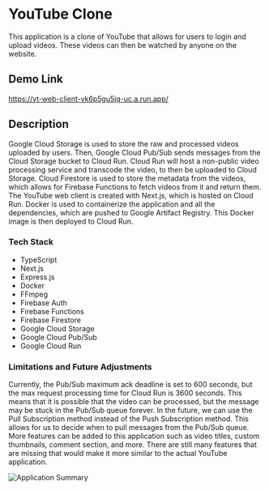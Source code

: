 # YouTube Clone
This application is a clone of YouTube that allows for users to login and upload videos. These videos can then be watched by anyone on the website.

## Demo Link
https://yt-web-client-vk6p5gu5jq-uc.a.run.app/

## Description
Google Cloud Storage is used to store the raw and processed videos uploaded by users. Then, Google Cloud Pub/Sub sends messages from the Cloud Storage bucket to Cloud Run. Cloud Run will host a non-public video processing service and transcode the video, to then be uploaded to Cloud Storage.
Cloud Firestore is used to store the metadata from the videos, which allows for Firebase Functions to fetch videos from it and return them. The YouTube web client is created with Next.js, which is hosted on Cloud Run. Docker is used to containerize the application and all the dependencies,
which are pushed to Google Artifact Registry. This Docker image is then deployed to Cloud Run.

### Tech Stack
* TypeScript
* Next.js
* Express.js
* Docker
* FFmpeg
* Firebase Auth
* Firebase Functions
* Firebase Firestore
* Google Cloud Storage
* Google Cloud Pub/Sub
* Google Cloud Run

### Limitations and Future Adjustments
Currently, the Pub/Sub maximum ack deadline is set to 600 seconds, but the max request processing time for Cloud Run is 3600 seconds. This means that it is possible that the video can be processed, but the message may be stuck in the Pub/Sub queue forever.
In the future, we can use the Pull Subscription method instead of the Push Subscription method. This allows for us to decide when to pull messages from the Pub/Sub queue.
More features can be added to this application such as video titles, custom thumbnails, comment section, and more. There are still many features that are missing that would make it more similar to the actual YouTube application.

![Application Summary](https://imagedelivery.net/CLfkmk9Wzy8_9HRyug4EVA/2d33be5f-6a51-4475-6975-7350d9d3d700/public "Application Summary")
